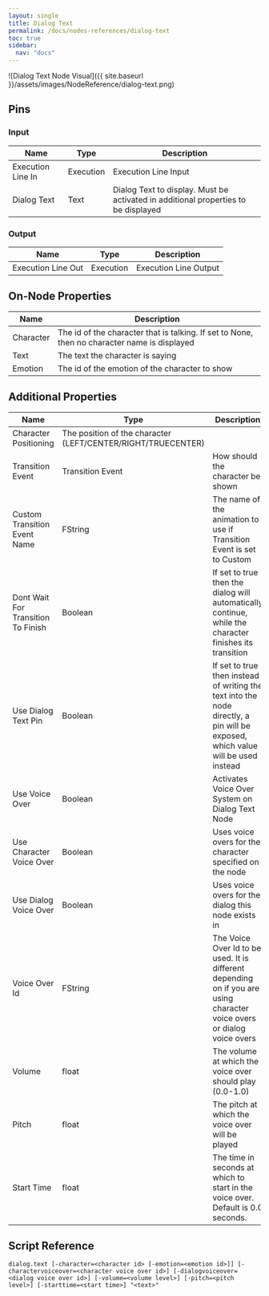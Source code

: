 ```yaml
---
layout: single
title: Dialog Text
permalink: /docs/nodes-references/dialog-text
toc: true
sidebar:
  nav: "docs"
---
```



![Dialog Text Node Visual]({{ site.baseurl }}/assets/images/NodeReference/dialog-text.png)

## Pins

### Input

| Name | Type | Description |
| --- | --- | --- |
| Execution Line In | Execution | Execution Line Input |
| Dialog Text | Text | Dialog Text to display. Must be activated in additional properties to be displayed |

### Output

| Name | Type | Description |
| --- | --- | --- |
| Execution Line Out | Execution | Execution Line Output |

## On-Node Properties

| Name | Description |
| --- | --- |
| Character | The id of the character that is talking. If set to None, then no character name is displayed |
| Text | The text the character is saying |
| Emotion | The id of the emotion of the character to show |

## Additional Properties

| Name | Type | Description |
| --- | --- | --- |
| Character Positioning | The position of the character (LEFT/CENTER/RIGHT/TRUECENTER) |
| Transition Event | Transition Event | How should the character be shown |
| Custom Transition Event Name | FString | The name of the animation to use if Transition Event is set to Custom |
| Dont Wait For Transition To Finish | Boolean | If set to true then the dialog will automatically continue, while the character finishes its transition |
| Use Dialog Text Pin | Boolean | If set to true then instead of writing the text into the node directly, a pin will be exposed, which value will be used instead |
| Use Voice Over | Boolean | Activates Voice Over System on Dialog Text Node |
| Use Character Voice Over | Boolean | Uses voice overs for the character specified on the node |
| Use Dialog Voice Over | Boolean | Uses voice overs for the dialog this node exists in |
| Voice Over Id | FString | The Voice Over Id to be used. It is different depending on if you are using character voice overs or dialog voice overs |
| Volume | float | The volume at which the voice over should play (0.0-1.0) |
| Pitch | float | The pitch at which the voice over will be played |
| Start Time | float | The time in seconds at which to start in the voice over. Default is 0.0 seconds. |

## Script Reference
```
dialog.text [-character=<character id> [-emotion=<emotion id>]] [-charactervoiceover=<character voice over id>] [-dialogvoiceover=<dialog voice over id>] [-volume=<volume level>] [-pitch=<pitch level>] [-starttime=<start time>] "<text>"
```